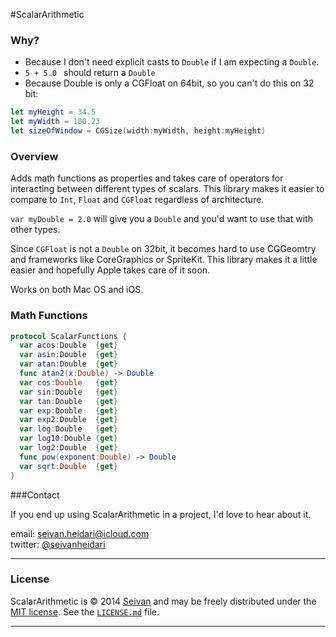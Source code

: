 #ScalarArithmetic

### Why?
* Because I don't need explicit casts to ```Double``` if I am expecting a ```Double```.
* ```5 + 5.0 ``` should return a ```Double```
* Because Double is only a CGFloat on 64bit, so you can't do this on 32 bit:
```swift
let myHeight = 34.5
let myWidth = 100.23
let sizeOfWindow = CGSize(width:myWidth, height:myHeight) 
````



### Overview

Adds math functions as properties and takes care of operators for interacting between different types of scalars.
This library makes it easier to compare to ```Int```, ```Float``` and ```CGFloat``` regardless of architecture.

``var myDouble = 2.0`` will give you a ```Double``` and you'd want to use that with other types. 

Since ```CGFloat``` is not a ```Double``` on 32bit, it becomes hard to use CGGeomtry and frameworks like CoreGraphics or SpriteKit. This library makes it a little easier and hopefully Apple takes care of it soon. 

Works on both Mac OS and iOS.

### Math Functions
```swift
protocol ScalarFunctions {
  var acos:Double  {get}
  var asin:Double  {get}
  var atan:Double  {get}
  func atan2(x:Double) -> Double
  var cos:Double   {get}
  var sin:Double   {get}
  var tan:Double   {get}
  var exp:Double   {get}
  var exp2:Double  {get}
  var log:Double   {get}
  var log10:Double {get}
  var log2:Double  {get}
  func pow(exponent:Double) -> Double
  var sqrt:Double  {get}
}

```


###Contact


If you end up using ScalarArithmetic in a project, I'd love to hear about it.

email: [seivan.heidari@icloud.com](mailto:seivan.heidari@icloud.com)  
twitter: [@seivanheidari](https://twitter.com/seivanheidari)

***

### License

ScalarArithmetic is © 2014 [Seivan](http://www.github.com/seivan) and may be freely
distributed under the [MIT license](http://opensource.org/licenses/MIT).
See the [`LICENSE.md`](https://github.com/seivan/ScalarArithmetic/blob/master/LICENSE.md) file.

*** 

